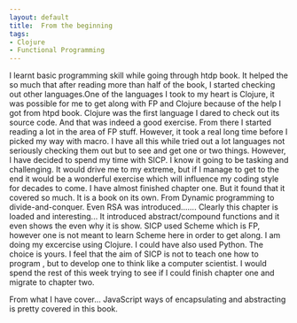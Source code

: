 ```yaml
---
layout: default
title:  From the beginning
tags:
- Clojure
- Functional Programming
---
```


I learnt basic programming skill while going through htdp book. It helped the so much that after reading more than half of the book, I started checking out other languages.One of the languages I took to my heart is Clojure, it was possible for me to get along with FP and Clojure because of the help I got from htpd book. Clojure was the first language I dared to check out its source code. And that was indeed a good exercise. From there I started reading a lot in the area of FP stuff. However, it took a real long time before I picked my way with macro. I have all this while tried out a lot languages not seriously checking them out but to see and get one or two things. However, I have decided to spend my time with SICP. I know it going to be tasking and challenging. It would drive me to my extreme, but if I manage to get to the end it would be a wonderful exercise which will influence my coding style for decades to come. I have almost finished chapter one. But it found that it covered so much. It is a book on its own. From Dynamic programming to divide-and-conquer. Even RSA was introduced....... Clearly this chapter is loaded and interesting... It introduced  abstract/compound functions and it even shows the even why it is show. SICP used Scheme which is FP, however one is not meant to learn Scheme here in order to get along. I am doing my excercise using Clojure. I could have also used Python. The choice is yours.
I feel that the aim of SICP is not to teach one how to program , but to develop one to think like a computer scientist. I would spend the rest of this week trying to see if I could finish chapter one and migrate to chapter two. 

From what I have cover... JavaScript ways of encapsulating and abstracting is pretty covered in this book.


